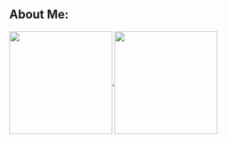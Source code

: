 <h2> About Me:  </h2>
<a href="https://github.com/Alan0893">
  <img align="center" height="185" src="https://github-readme-stats.vercel.app/api/top-langs/?username=Alan0893&langs_count=8&theme=github_dark" />
</a>
<a href="https://github.com/Alan0893">
  <img align="center" height="185" src="https://github-readme-stats.vercel.app/api?username=Alan0893&show_icons=true&include_all_commits=true&theme=github_dark" />
</a>
